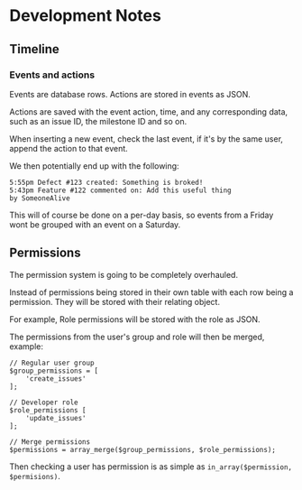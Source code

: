 # Development Notes

## Timeline

### Events and actions

Events are database rows. Actions are stored in events as JSON.

Actions are saved with the event action, time, and any corresponding data, such
as an issue ID, the milestone ID and so on.

When inserting a new event, check the last event, if it's by the same user,
append the action to that event.

We then potentially end up with the following:

    5:55pm Defect #123 created: Something is broked!
    5:43pm Feature #122 commented on: Add this useful thing
    by SomeoneAlive

This will of course be done on a per-day basis, so events from a Friday wont be
grouped with an event on a Saturday.

## Permissions

The permission system is going to be completely overhauled.

Instead of permissions being stored in their own table with each row being a
permission. They will be stored with their relating object.

For example, Role permissions will be stored with the role as JSON.

The permissions from the user's group and role will then be merged, example:

    // Regular user group
    $group_permissions = [
        'create_issues'
    ];

    // Developer role
    $role_permissions [
        'update_issues'
    ];

    // Merge permissions
    $permissions = array_merge($group_permissions, $role_permissions);

Then checking a user has permission is as simple as `in_array($permission, $permisions)`.
